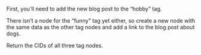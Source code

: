 First, you'll need to add the new blog post to the “hobby” tag.

There isn’t a node for the “funny” tag yet either, so create a new node with the same data as the other tag nodes and add a link to the blog post about dogs.

Return the CIDs of all three tag nodes.
